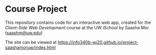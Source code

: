 # Course Project

This repository contains code for an interactive web app, created for the _Client-Side Web Development_ course at the UW iSchool by Saasha Mor (saashm@uw.edu)

The site can be viewed at https://info340b-wi20.github.io/project-saashamoruw/index.html
